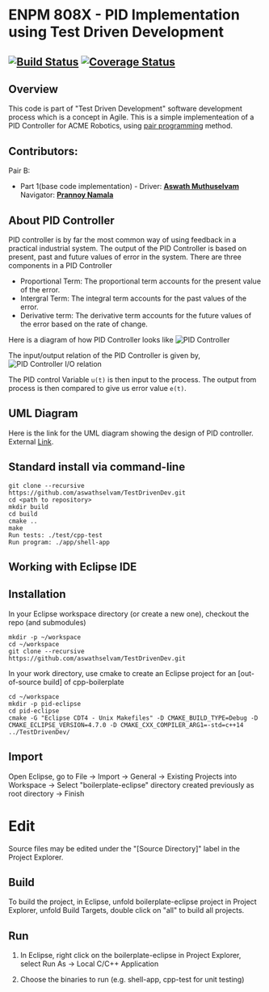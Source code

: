# ENPM 808X - PID Implementation using Test Driven Development
[![Build Status](https://app.travis-ci.com/aswathselvam/TestDrivenDev.svg?branch=main)](https://app.travis-ci.com/aswathselvam/TestDrivenDev)
[![Coverage Status](https://coveralls.io/repos/github/aswathselvam/TestDrivenDev/badge.svg?branch=main)](https://coveralls.io/github/aswathselvam/TestDrivenDev?branch=main)
---

## Overview

This code is part of "Test Driven Development" software development process which is a concept in Agile.
This is a simple implementeation of a PID Controller for ACME Robotics, using [pair programming](https://en.wikipedia.org/wiki/Pair_programming) method.

## Contributors:
Pair B: 
* Part 1(base code implementation) - Driver: [**Aswath Muthuselvam**](https://github.com/aswathselvam) Navigator: [**Prannoy Namala**](https://github.com/PrannoyNamala) 

## About PID Controller

PID controller is by far the most common way of using feedback in a practical industrial system. The output of the PID Controller is based on present, past and future values of error in the system. There are three components in a PID Controller
-	Proportional Term: The proportional term accounts for the present value of the error.
-	Intergral Term: The integral term accounts for the past values of the error. 
-	Derivative term: The derivative term accounts for the future values of the error based on the rate of change.

Here is a diagram of how PID Controller looks like
![PID Controller](https://user-images.githubusercontent.com/7314342/135725156-99180a1f-32c4-4916-9115-1ab36f5d8dd9.png)

The input/output relation of the PID Controller is given by,
![PID Controller I/O relation](https://user-images.githubusercontent.com/7314342/135725245-f3f998ac-46e9-4142-b04b-b2a9297c12bc.png)

The PID control Variable ```u(t)``` is then input to the process. The output from process is then compared to give us error value ```e(t)```. 


## UML Diagram
Here is the link for the UML diagram showing the design of PID controller. External [Link](https://drive.google.com/file/d/14lxTFG36SRcakcf2CNTkY-IKOutR6YpD/view?usp=sharing).

## Standard install via command-line
```
git clone --recursive https://github.com/aswathselvam/TestDrivenDev.git
cd <path to repository>
mkdir build
cd build
cmake ..
make
Run tests: ./test/cpp-test
Run program: ./app/shell-app
```

## Working with Eclipse IDE ##

## Installation

In your Eclipse workspace directory (or create a new one), checkout the repo (and submodules)
```
mkdir -p ~/workspace
cd ~/workspace
git clone --recursive https://github.com/aswathselvam/TestDrivenDev.git
```

In your work directory, use cmake to create an Eclipse project for an [out-of-source build] of cpp-boilerplate

```
cd ~/workspace
mkdir -p pid-eclipse
cd pid-eclipse
cmake -G "Eclipse CDT4 - Unix Makefiles" -D CMAKE_BUILD_TYPE=Debug -D CMAKE_ECLIPSE_VERSION=4.7.0 -D CMAKE_CXX_COMPILER_ARG1=-std=c++14 ../TestDrivenDev/
```

## Import

Open Eclipse, go to File -> Import -> General -> Existing Projects into Workspace -> 
Select "boilerplate-eclipse" directory created previously as root directory -> Finish

# Edit

Source files may be edited under the "[Source Directory]" label in the Project Explorer.


## Build

To build the project, in Eclipse, unfold boilerplate-eclipse project in Project Explorer,
unfold Build Targets, double click on "all" to build all projects.

## Run

1. In Eclipse, right click on the boilerplate-eclipse in Project Explorer,
select Run As -> Local C/C++ Application

2. Choose the binaries to run (e.g. shell-app, cpp-test for unit testing)
